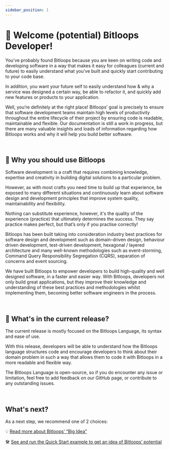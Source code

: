 ```yaml
---
sidebar_position: 1
---
```


# 👋 Welcome (potential) Bitloops Developer!

You’ve probably found Bitloops because you are keen on writing code and developing software in a way that makes it easy for colleagues (current and future) to easily understand what you’ve built and quickly start contributing to your code base. 

In addition, you want your future self to easily understand how & why a service was designed a certain way, be able to refactor it, and quickly add new features or products to your application. 

Well, you’re definitely at the right place! Bitloops’ goal is precisely to ensure that software development teams maintain high levels of productivity throughout the entire lifecycle of their project by ensuring code is readable, maintainable and flexible. 
Our documentation is still a work in progress, but there are many valuable insights and loads of information regarding how Bitloops works and why it will help you build better software.

&nbsp; 

## 🔑 Why you should use Bitloops

Software development is a craft that requires combining knowledge, expertise and creativity in building digital solutions to a particular problem. 

However, as with most crafts you need time to build up that experience, be exposed to many different situations and continuously learn about software design and development principles that improve system quality, maintainability and flexibility. 

Nothing can substitute experience, however, it's the quality of the experience (practice) that ultimately determines the success. They say practice makes perfect, but that’s only if you practise correctly! 

Bitloops has been built taking into consideration industry best practices for software design and development such as domain-driven design, behaviour driven development, test-driven development, hexagonal / layered architecture and many well-known methodologies such as event-storming, Command Query Responsibility Segregation (CQRS), separation of concerns and event sourcing.

We have built Bitloops to empower developers to build high-quality and well designed software, in a faster and easier way. With Bitloops, developers not only build great applications, but they improve their knowledge and understanding of these best practices and methodologies whilst implementing them, becoming better software engineers in the process. 

&nbsp; 

## 🎁 What's in the current release?
The current release is mostly focused on the Bitloops Language, its syntax and ease of use. 

With this release, developers will be able to understand how the Bitloops language structures code and encourage developers to think about their domain problem in such a way that allows them to code it with Bitloops in a more readable and flexible way. 

The Bitloops Language is open-source, so if you do encounter any issue or limitation, feel free to add feedback on our GitHub page, or contribute to any outstanding issues. 

&nbsp; 

## What's next?
As a next step, we recommend one of 2 choices:

💡 [Read more about Bitloops’ “Big Idea”](https://bitloops.com/docs/bitloops-language/intro/big_idea)

🛠️ [See and run the Quick Start example to get an idea of Bitloops’ potential](https://bitloops.com/docs/bitloops-language/category/getting-started)

